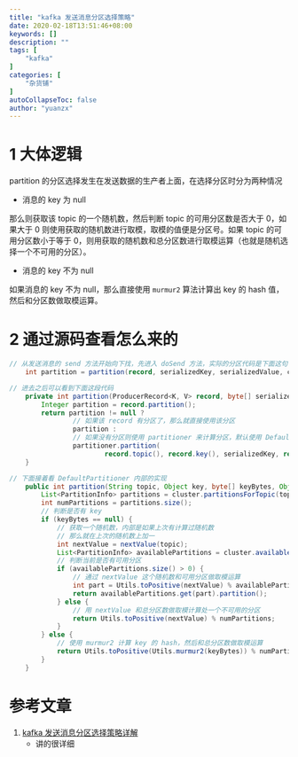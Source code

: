 ```yaml
---
title: "kafka 发送消息分区选择策略"
date: 2020-02-18T13:51:46+08:00
keywords: []
description: ""
tags: [
    "kafka"
]
categories: [
    "杂货铺"
]
autoCollapseToc: false
author: "yuanzx"
---
```


# 1 大体逻辑

partition 的分区选择发生在发送数据的生产者上面，在选择分区时分为两种情况

- 消息的 key 为 null

那么则获取该 topic 的一个随机数，然后判断 topic 的可用分区数是否大于 0，如果大于 0 则使用获取的随机数进行取模，取模的值便是分区号。如果 topic 的可用分区数小于等于 0，则用获取的随机数和总分区数进行取模运算（也就是随机选择一个不可用的分区）。

- 消息的 key 不为 null

如果消息的 key 不为 null，那么直接使用 `murmur2` 算法计算出 key 的 hash 值，然后和分区数做取模运算。

# 2 通过源码查看怎么来的

```java
// 从发送消息的 send 方法开始向下找，先进入 doSend 方法，实际的分区代码是下面这句
    int partition = partition(record, serializedKey, serializedValue, cluster);

// 进去之后可以看到下面这段代码
    private int partition(ProducerRecord<K, V> record, byte[] serializedKey, byte[] serializedValue, Cluster cluster) {
        Integer partition = record.partition();
        return partition != null ?
                // 如果该 record 有分区了，那么就直接使用该分区
                partition :
                // 如果没有分区则使用 partitioner 来计算分区，默认使用 DefaultPartitioner.class 类
                partitioner.partition(
                        record.topic(), record.key(), serializedKey, record.value(), serializedValue, cluster);
    }

// 下面接着看 DefaultPartitioner 内部的实现
    public int partition(String topic, Object key, byte[] keyBytes, Object value, byte[] valueBytes, Cluster cluster) {
        List<PartitionInfo> partitions = cluster.partitionsForTopic(topic);
        int numPartitions = partitions.size();
        // 判断是否有 key
        if (keyBytes == null) {
            // 获取一个随机数，内部是如果上次有计算过随机数
            // 那么就在上次的随机数上加一
            int nextValue = nextValue(topic);
            List<PartitionInfo> availablePartitions = cluster.availablePartitionsForTopic(topic);
            // 判断当前是否有可用分区
            if (availablePartitions.size() > 0) {
                // 通过 nextValue 这个随机数和可用分区做取模运算
                int part = Utils.toPositive(nextValue) % availablePartitions.size();
                return availablePartitions.get(part).partition();
            } else {
                // 用 nextValue 和总分区数做取模计算处一个不可用的分区
                return Utils.toPositive(nextValue) % numPartitions;
            }
        } else {
            // 使用 murmur2 计算 key 的 hash，然后和总分区数做取模运算
            return Utils.toPositive(Utils.murmur2(keyBytes)) % numPartitions;
        }
    }
```

# 参考文章

1. [kafka 发送消息分区选择策略详解](https://leokongwq.github.io/2017/02/27/mq-kafka-producer-partitioner.html)
   - 讲的很详细